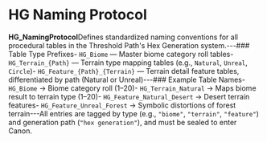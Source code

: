 # HG Naming Protocol

**HG_NamingProtocol**Defines standardized naming conventions for all procedural tables in the Threshold Path's Hex Generation system.---### Table Type Prefixes- `HG_Biome` — Master biome category roll tables- `HG_Terrain_{Path}` — Terrain type mapping tables (e.g., `Natural`, `Unreal`, `Circle`)- `HG_Feature_{Path}_{Terrain}` — Terrain detail feature tables, differentiated by path (Natural or Unreal)---### Example Table Names- `HG_Biome` → Biome category roll (1–20)- `HG_Terrain_Natural` → Maps biome result to terrain type (1–20)- `HG_Feature_Natural_Desert` → Desert terrain features- `HG_Feature_Unreal_Forest` → Symbolic distortions of forest terrain---All entries are tagged by type (e.g., `"biome"`, `"terrain"`, `"feature"`) and generation path (`"hex generation"`), and must be sealed to enter Canon.